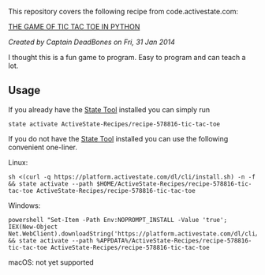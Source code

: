 This repository covers the following recipe from code.activestate.com:

[THE GAME OF TIC TAC TOE IN PYTHON
](https://code.activestate.com/recipes/578816-the-game-of-tic-tac-toe-in-python/)

*Created by Captain DeadBones on Fri, 31 Jan 2014*

I thought this is a fun game to program. Easy to program and can teach a lot.

## Usage

If you already have the [State Tool] installed you can simply run

```
state activate ActiveState-Recipes/recipe-578816-tic-tac-toe
```

If you do not have the [State Tool] installed you can use the following convenient one-liner.

Linux: 
```
sh <(curl -q https://platform.activestate.com/dl/cli/install.sh) -n -f && state activate --path $HOME/ActiveState-Recipes/recipe-578816-tic-tac-toe ActiveState-Recipes/recipe-578816-tic-tac-toe
```

Windows: 
```
powershell "Set-Item -Path Env:NOPROMPT_INSTALL -Value 'true'; IEX(New-Object Net.WebClient).downloadString('https://platform.activestate.com/dl/cli/install.ps1')" && state activate --path %APPDATA%/ActiveState-Recipes/recipe-578816-tic-tac-toe ActiveState-Recipes/recipe-578816-tic-tac-toe
```

macOS: not yet supported

[State Tool]: https://www.activestate.com/products/platform/state-tool/